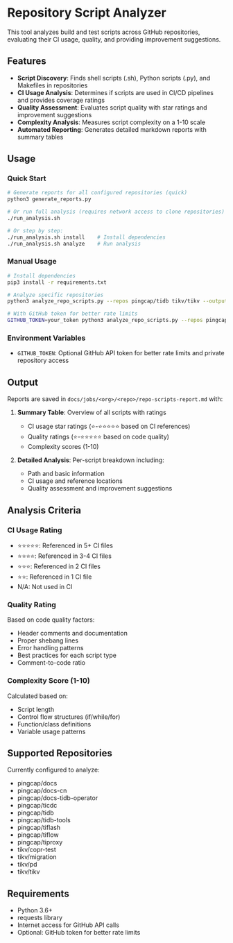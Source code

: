 # Repository Script Analyzer

This tool analyzes build and test scripts across GitHub repositories, evaluating their CI usage, quality, and providing improvement suggestions.

## Features

- **Script Discovery**: Finds shell scripts (.sh), Python scripts (.py), and Makefiles in repositories
- **CI Usage Analysis**: Determines if scripts are used in CI/CD pipelines and provides coverage ratings
- **Quality Assessment**: Evaluates script quality with star ratings and improvement suggestions
- **Complexity Analysis**: Measures script complexity on a 1-10 scale
- **Automated Reporting**: Generates detailed markdown reports with summary tables

## Usage

### Quick Start

```bash
# Generate reports for all configured repositories (quick)
python3 generate_reports.py

# Or run full analysis (requires network access to clone repositories)
./run_analysis.sh

# Or step by step:
./run_analysis.sh install    # Install dependencies
./run_analysis.sh analyze    # Run analysis
```

### Manual Usage

```bash
# Install dependencies
pip3 install -r requirements.txt

# Analyze specific repositories
python3 analyze_repo_scripts.py --repos pingcap/tidb tikv/tikv --output-dir ./reports

# With GitHub token for better rate limits
GITHUB_TOKEN=your_token python3 analyze_repo_scripts.py --repos pingcap/tidb
```

### Environment Variables

- `GITHUB_TOKEN`: Optional GitHub API token for better rate limits and private repository access

## Output

Reports are saved in `docs/jobs/<org>/<repo>/repo-scripts-report.md` with:

1. **Summary Table**: Overview of all scripts with ratings
   - CI usage star ratings (⭐-⭐⭐⭐⭐⭐ based on CI references)
   - Quality ratings (⭐-⭐⭐⭐⭐⭐ based on code quality)
   - Complexity scores (1-10)

2. **Detailed Analysis**: Per-script breakdown including:
   - Path and basic information
   - CI usage and reference locations
   - Quality assessment and improvement suggestions

## Analysis Criteria

### CI Usage Rating
- ⭐⭐⭐⭐⭐: Referenced in 5+ CI files
- ⭐⭐⭐⭐: Referenced in 3-4 CI files  
- ⭐⭐⭐: Referenced in 2 CI files
- ⭐⭐: Referenced in 1 CI file
- N/A: Not used in CI

### Quality Rating
Based on code quality factors:
- Header comments and documentation
- Proper shebang lines
- Error handling patterns
- Best practices for each script type
- Comment-to-code ratio

### Complexity Score (1-10)
Calculated based on:
- Script length
- Control flow structures (if/while/for)
- Function/class definitions
- Variable usage patterns

## Supported Repositories

Currently configured to analyze:
- pingcap/docs
- pingcap/docs-cn
- pingcap/docs-tidb-operator
- pingcap/ticdc
- pingcap/tidb
- pingcap/tidb-tools
- pingcap/tiflash
- pingcap/tiflow
- pingcap/tiproxy
- tikv/copr-test
- tikv/migration
- tikv/pd
- tikv/tikv

## Requirements

- Python 3.6+
- requests library
- Internet access for GitHub API calls
- Optional: GitHub token for better rate limits